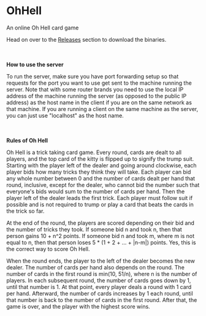 # OhHell
An online Oh Hell card game

Head on over to the <a href="https://github.com/campbellsoup37/OhHell/releases">Releases</a> section to download the binaries.



<br></br>
<b>How to use the server</b>

To run the server, make sure you have port forwarding setup so that requests for the port you want to use get sent to the machine running the server. Note that with some router brands you need to use the local IP address of the machine running the server (as opposed to the public IP address) as the host name in the client if you are on the same network as that machine. If you are running a client on the same machine as the server, you can just use "localhost" as the host name.



<br></br>
<b>Rules of Oh Hell</b>

Oh Hell is a trick taking card game. Every round, cards are dealt to all players, and the top card of the kitty is flipped up to signify the trump suit. Starting with the player left of the dealer and going around clockwise, each player bids how many tricks they think they will take. Each player can bid any whole number between 0 and the number of cards dealt per hand that round, inclusive, except for the dealer, who cannot bid the number such that everyone's bids would sum to the number of cards per hand. Then the player left of the dealer leads the first trick. Each player must follow suit if possible and is not required to trump or play a card that beats the cards in the trick so far.

At the end of the round, the players are scored depending on their bid and the number of tricks they took. If someone bid n and took n, then that person gains 10 + n^2 points. If someone bid n and took m, where m is not equal to n, then that person loses 5 * (1 + 2 + ... + |n-m|) points. Yes, this is the correct way to score Oh Hell.

When the round ends, the player to the left of the dealer becomes the new dealer. The number of cards per hand also depends on the round. The number of cards in the first round is min(10, 51/n), where n is the number of players. In each subsequent round, the number of cards goes down by 1, until that number is 1. At that point, every player deals a round with 1 card per hand. Afterward, the number of cards increases by 1 each round, until that number is back to the number of cards in the first round. After that, the game is over, and the player with the highest score wins.
